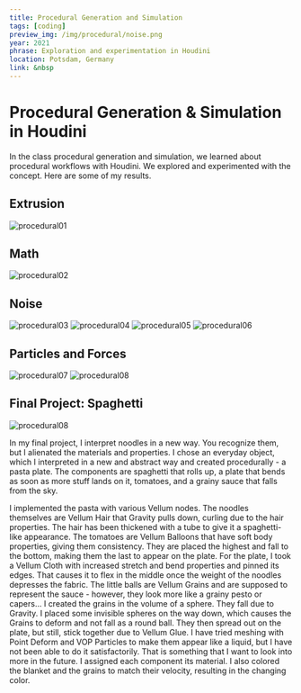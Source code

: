 ```yaml
---
title: Procedural Generation and Simulation
tags: [coding]
preview_img: /img/procedural/noise.png
year: 2021
phrase: Exploration and experimentation in Houdini
location: Potsdam, Germany
link: &nbsp
---
```


# Procedural Generation & Simulation in Houdini

In the class procedural generation and simulation, we learned about procedural workflows with Houdini. We explored and experimented with the concept. Here are some of my results.

## Extrusion

![procedural01](/img/procedural/extrusion.png)

## Math

![procedural02](/img/procedural/math.png)

## Noise

![procedural03](/img/procedural/noise.png)
![procedural04](/img/procedural/noise2.png)
![procedural05](/img/procedural/noise.gif)
![procedural06](/img/procedural/noise2.gif)

## Particles and Forces

![procedural07](/img/procedural/spread.gif)
![procedural08](/img/procedural/force.gif)

## Final Project: Spaghetti

![procedural08](/img/procedural/pgs_finalproject.gif)

In my final project, I interpret noodles in a new way. You recognize them, but I alienated the materials and properties. I chose an everyday object, which I interpreted in a new and abstract way and created procedurally - a pasta plate. The components are spaghetti that rolls up, a plate that bends as soon as more stuff lands on it, tomatoes, and a grainy sauce that falls from the sky.

I implemented the pasta with various Vellum nodes. The noodles themselves are Vellum Hair that Gravity pulls down, curling due to the hair properties. The hair has been thickened with a tube to give it a spaghetti-like appearance.
The tomatoes are Vellum Balloons that have soft body properties, giving them consistency. They are placed the highest and fall to the bottom, making them the last to appear on the plate.
For the plate, I took a Vellum Cloth with increased stretch and bend properties and pinned its edges. That causes it to flex in the middle once the weight of the noodles depresses the fabric.
The little balls are Vellum Grains and are supposed to represent the sauce - however, they look more like a grainy pesto or capers... I created the grains in the volume of a sphere. They fall due to Gravity. I placed some invisible spheres on the way down, which causes the Grains to deform and not fall as a round ball. They then spread out on the plate, but still, stick together due to Vellum Glue. I have tried meshing with Point Deform and VOP Particles to make them appear like a liquid, but I have not been able to do it satisfactorily. That is something that I want to look into more in the future.
I assigned each component its material. I also colored the blanket and the grains to match their velocity, resulting in the changing color.
